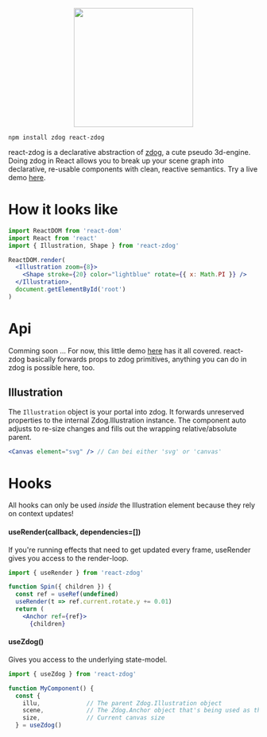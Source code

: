 <p align="center">
  <img src="https://imgur.com/THk95vU.png" width="240" />
</p>

    npm install zdog react-zdog

react-zdog is a declarative abstraction of [zdog](https://zzz.dog/), a cute pseudo 3d-engine. Doing zdog in React allows you to break up your scene graph into declarative, re-usable components with clean, reactive semantics. Try a live demo [here](https://codesandbox.io/s/nervous-feather-vk9uh).

# How it looks like

```jsx
import ReactDOM from 'react-dom'
import React from 'react'
import { Illustration, Shape } from 'react-zdog'

ReactDOM.render(
  <Illustration zoom={8}>
    <Shape stroke={20} color="lightblue" rotate={{ x: Math.PI }} />
  </Illustration>,
  document.getElementById('root')
)
```

# Api

Comming soon ... For now, this little demo [here](https://codesandbox.io/s/nervous-feather-vk9uh) has it all covered. react-zdog basically forwards props to zdog primitives, anything you can do in zdog is possible here, too.

## Illustration

The `Illustration` object is your portal into zdog. It forwards unreserved properties to the internal Zdog.Illustration instance. The component auto adjusts to re-size changes and fills out the wrapping relative/absolute parent. 

```jsx
<Canvas element="svg" /> // Can bei either 'svg' or 'canvas'
```

# Hooks

All hooks can only be used _inside_ the Illustration element because they rely on context updates!

#### useRender(callback, dependencies=[])

If you're running effects that need to get updated every frame, useRender gives you access to the render-loop.

```jsx
import { useRender } from 'react-zdog'

function Spin({ children }) {
  const ref = useRef(undefined)
  useRender(t => ref.current.rotate.y += 0.01)
  return (
    <Anchor ref={ref}>
      {children}
```

#### useZdog()

Gives you access to the underlying state-model.

```jsx
import { useZdog } from 'react-zdog'

function MyComponent() {
  const {
    illu,             // The parent Zdog.Illustration object
    scene,            // The Zdog.Anchor object that's being used as the default scene
    size,             // Current canvas size
  } = useZdog()
```
